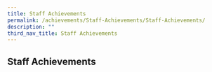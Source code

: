 ```yaml
---
title: Staff Achievements
permalink: /achievements/Staff-Achievements/Staff-Achievements/
description: ""
third_nav_title: Staff Achievements
---
```

## Staff Achievements 

